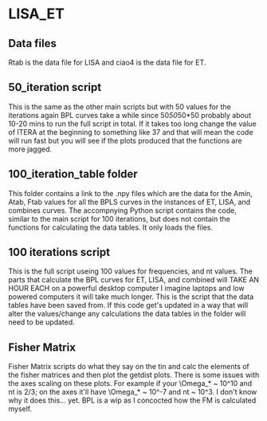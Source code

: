 # LISA_ET

## Data files
Rtab is the data file for LISA and ciao4 is the data file for ET.

## 50_iteration script
This is the same as the other main scripts but with 50 values for the iterations again BPL curves take a while since 50*50*50*50 probably about 10-20 mins to run the full script in total. If it takes too long change the value of ITERA at the beginning to something like 37 and that will mean the code will run fast but you will see if the plots produced that the functions are more jagged.

## 100_iteration_table folder 
This folder contains a link to the .npy files which are the data for the Amin, Atab, Ftab values for all the BPLS curves in the instances of ET, LISA, and combines curves. The accompnying Python script
contains the code, similar to the main script for 100 iterations, but does not contain the functions for calculating the data tables. It only loads the files.

## 100 iterations script
This is the full script useing 100 values for frequencies, and nt values. The parts that calculate the BPL curves for ET, LISA, and combined will TAKE AN HOUR EACH on a powerful desktop computer I imagine laptops and low powered computers it will take much longer. This is the script that the data tables have been saved from. If this code get's updated in a way that will alter the values/change any calculations the data tables in the folder will need to be updated.


## Fisher Matrix
Fisher Matrix scripts do what they say on the tin and calc the elements of the fisher matrices and then plot the getdist plots. There is some issues with the axes scaling on these plots. For example if your \Omega_* ~ 10^10 and nt is 2/3; on the axes it'll have \Omega_* ~ 10^-7 and nt ~ 10^3. I don't know why it does this... yet. BPL is a wip as I concocted how the FM is calculated myself.
